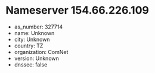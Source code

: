 # Nameserver 154.66.226.109

* as_number: 327714
* name: Unknown
* city: Unknown
* country: TZ
* organization: ComNet
* version: Unknown
* dnssec: false
